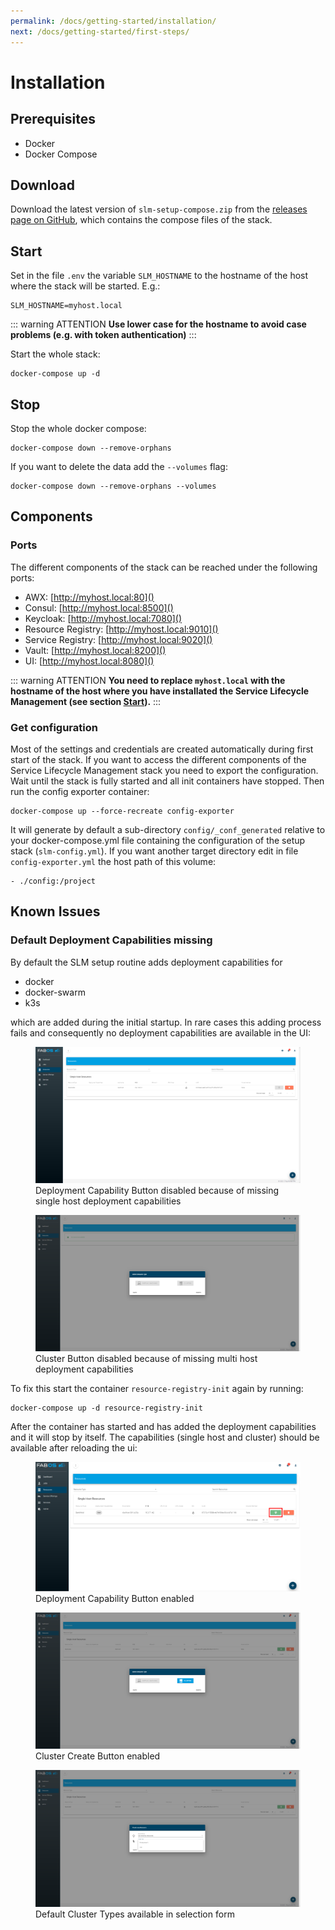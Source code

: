 ```yaml
---
permalink: /docs/getting-started/installation/
next: /docs/getting-started/first-steps/
---
```


# Installation

## Prerequisites
* Docker
* Docker Compose

## Download
Download the latest version of `slm-setup-compose.zip` from the [releases page on GitHub](https://github.com/FabOS-AI/fabos-slm-setup/releases), which contains the compose files of the stack.



<div id="start"></div>

## Start

Set in the file `.env` the variable `SLM_HOSTNAME` to the hostname of the host where the stack will be started. E.g.:
```
SLM_HOSTNAME=myhost.local
```

::: warning ATTENTION
**Use lower case for the hostname to avoid case problems (e.g. with token authentication)**
:::

Start the whole stack:
```
docker-compose up -d
```

## Stop
Stop the whole docker compose:
```
docker-compose down --remove-orphans
```
If you want to delete the data add the `--volumes` flag:
```
docker-compose down --remove-orphans --volumes
```

## Components

### Ports
The different components of the stack can be reached under the following ports:
* AWX: [http://myhost.local:80]()
* Consul: [http://myhost.local:8500]()
* Keycloak: [http://myhost.local:7080]()
* Resource Registry: [http://myhost.local:9010]()
* Service Registry: [http://myhost.local:9020]()
* Vault: [http://myhost.local:8200]()
* UI: [http://myhost.local:8080]()

::: warning ATTENTION
**You need to replace `myhost.local` with the hostname of the host where you have installated the Service Lifecycle Management (see section [Start](#start)).**
:::

### Get configuration

Most of the settings and credentials are created automatically during first start of the stack. If you want to access the different components of the Service Lifecycle Management stack you need to export the configuration. Wait until the stack is fully started and all init containers have stopped. Then run the config exporter container:
```
docker-compose up --force-recreate config-exporter
```

It will generate by default a sub-directory `config/_conf_generated` relative to your docker-compose.yml file containing 
the configuration of the setup stack (`slm-config.yml`). If you want another target directory edit in file `config-exporter.yml` 
the host path of this volume:
```
- ./config:/project
```

## Known Issues

### Default Deployment Capabilities missing

By default the SLM setup routine adds deployment capabilities for

- docker
- docker-swarm
- k3s

which are added during the initial startup. In rare cases this adding process fails and consequently no deployment 
capabilities are available in the UI:

<figure>
    <img src="/img/figures/installation/known-issues-missing-dcs-dc-button-disabled.png">
    <figcaption>Deployment Capability Button disabled because of missing single host deployment capabilities</figcaption>
</figure>

<figure>
    <img src="/img/figures/installation/known-issues-missing-dcs-cluster-button-disabled.png">
    <figcaption>Cluster Button disabled because of missing multi host deployment capabilities</figcaption>
</figure>

To fix this start the container `resource-registry-init` again by running:

```
docker-compose up -d resource-registry-init
```

After the container has started and has added the deployment capabilities and it will stop by itself. The capabilities (single 
host and cluster) should be available after reloading the ui:

<figure>
    <img src="/img/figures/installation/known-issues-missing-dcs-dc-button-enabled.png">
    <figcaption>Deployment Capability Button enabled</figcaption>
</figure>

<figure>
    <img src="/img/figures/installation/known-issues-missing-dcs-cluster-button-enabled.png">
    <figcaption>Cluster Create Button enabled</figcaption>
</figure>

<figure>
    <img src="/img/figures/installation/known-issues-missing-dcs-cluster-types-available.png">
    <figcaption>Default Cluster Types available in selection form</figcaption>
</figure>
